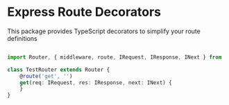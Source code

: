 # Express Route Decorators

This package provides TypeScript decorators to simplify your route definitions

```` TypeScript

import Router, { middleware, route, IRequest, IResponse, INext } from '../scripts/main';

class TestRouter extends Router {
    @route('get', '')
    get(req: IRequest, res: IResponse, next: INext) {
    }
}
````